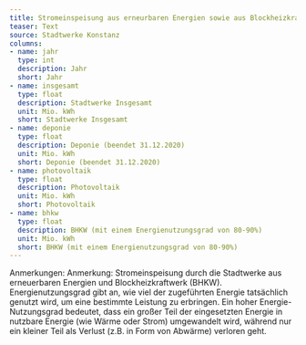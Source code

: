```yaml
---
title: Stromeinspeisung aus erneurbaren Energien sowie aus Blockheizkraftwerken
teaser: Text
source: Stadtwerke Konstanz
columns:
- name: jahr
  type: int
  description: Jahr
  short: Jahr
- name: insgesamt
  type: float
  description: Stadtwerke Insgesamt
  unit: Mio. kWh
  short: Stadtwerke Insgesamt
- name: deponie
  type: float
  description: Deponie (beendet 31.12.2020)
  unit: Mio. kWh
  short: Deponie (beendet 31.12.2020)
- name: photovoltaik
  type: float
  description: Photovoltaik
  unit: Mio. kWh
  short: Photovoltaik
- name: bhkw
  type: float
  description: BHKW (mit einem Energienutzungsgrad von 80-90%)
  unit: Mio. kWh
  short: BHKW (mit einem Energienutzungsgrad von 80-90%)
---
```

Anmerkungen:
Anmerkung: Stromeinspeisung durch die Stadtwerke aus erneuerbaren Energien und Blockheizkraftwerk (BHKW).
Energienutzungsgrad gibt an, wie viel der zugeführten Energie tatsächlich genutzt wird, um eine bestimmte Leistung zu erbringen. Ein hoher Energie-Nutzungsgrad bedeutet, dass ein großer Teil der eingesetzten Energie in nutzbare Energie (wie Wärme oder Strom) umgewandelt wird, während nur ein kleiner Teil als Verlust (z.B. in Form von Abwärme) verloren geht.

